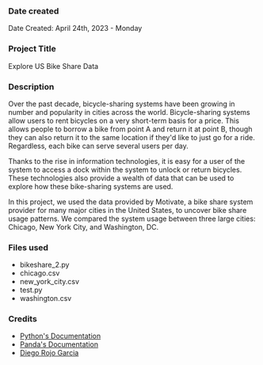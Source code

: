 ### Date created

Date Created: April 24th, 2023 - Monday

### Project Title

Explore US Bike Share Data

### Description

Over the past decade, bicycle-sharing systems have been growing in number and popularity in cities across the world. Bicycle-sharing systems allow users to rent bicycles on a very short-term basis for a price. This allows people to borrow a bike from point A and return it at point B, though they can also return it to the same location if they'd like to just go for a ride. Regardless, each bike can serve several users per day.

Thanks to the rise in information technologies, it is easy for a user of the system to access a dock within the system to unlock or return bicycles. These technologies also provide a wealth of data that can be used to explore how these bike-sharing systems are used.

In this project, we used the data provided by Motivate, a bike share system provider for many major cities in the United States, to uncover bike share usage patterns. We compared the system usage between three large cities: Chicago, New York City, and Washington, DC.

### Files used

- bikeshare_2.py
- chicago.csv
- new_york_city.csv
- test.py
- washington.csv

### Credits

- [Python's Documentation](https://docs.python.org/3/library/index.html)
- [Panda's Documentation](https://pandas.pydata.org/docs/reference/index.html)
- [Diego Rojo Garcia](https://www.linkedin.com/in/diego-rojo/)
